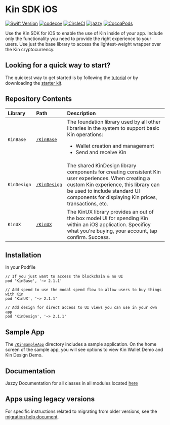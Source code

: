 # Kin SDK iOS

[![Swift Version](https://img.shields.io/badge/Swift-5.0-orange.svg)](https://swift.org)
[![codecov](https://codecov.io/gh/kinecosystem/kin-ios/branch/master/graph/badge.svg?token=WB9BS3J2VY)](https://codecov.io/gh/kinecosystem/kin-ios)
[![CircleCI](https://img.shields.io/circleci/build/gh/kinecosystem/kin-ios/master?token=554b0d33a552795e7bcd927bbba119434918cacc)](https://circleci.com/gh/kinecosystem/kin-ios)
[![jazzy](https://img.shields.io/badge/docs-jazzy-blue)](https://kinecosystem.github.io/kin-ios/)
[![CocoaPods](https://img.shields.io/cocoapods/v/KinBase.svg?color=6f41e8)](https://cocoapods.org/pods/KinBase)

Use the Kin SDK for iOS to enable the use of Kin inside of your app. Include only the functionality you need to provide the right experience to your users. Use just the base library to access the lightest-weight wrapper over the Kin cryptocurrency.

## Looking for a quick way to start?

The quickest way to get started is by following the [tutorial](https://kintegrate.dev/tutorials/getting-started-ios-sdk/) or by downloading the [starter kit](https://kintegrate.dev/starters/kin-ios-starter/).

## Repository Contents

| Library     | Path                      | Description                                                                                                                                                                                                                           |
| :---------- | :------------------------ | :------------------------------------------------------------------------------------------------------------------------------------------------------------------------------------------------------------------------------------ |
| `KinBase`   | [`/KinBase`](KinBase)     | The foundation library used by all other libraries in the system to support basic Kin operations: <ul><li>Wallet creation and management</li><li>Send and receive Kin</li></ul>                                                       |
| `KinDesign` | [`/KinDesign`](KinDesign) | The shared KinDesign library components for creating consistent Kin user experiences. When creating a custom Kin experience, this library can be used to include standard UI components for displaying Kin prices, transactions, etc. |
| `KinUX`     | [`/KinUX`](KinUX)         | The KinUX library provides an out of the box model UI for spending Kin within an iOS application. Specificy what you're buying, your account, tap confirm. Success.                                                                   |

## Installation

In your Podfile

```
// If you just want to access the blockchain & no UI
pod 'KinBase', '~> 2.1.1'

// Add spend to use the modal spend flow to allow users to buy things with Kin
pod 'KinUX', '~> 2.1.1'

// Add design for direct access to UI views you can use in your own app
pod 'KinDesign', '~> 2.1.1'
```

## Sample App

The [`/KinSampleApp`](KinSampleApp) directory includes a sample application. On the home screen of the sample app, you will see options to view Kin Wallet Demo and Kin Design Demo.

## Documentation

Jazzy Documentation for all classes in all modules located [here](https://kinecosystem.github.io/kin-ios/)

## Apps using legacy versions

For specific instructions related to migrating from older versions, see the [migration help document](migration_help.md).
